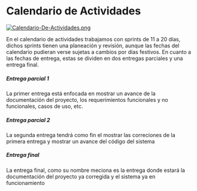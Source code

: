 # Calendario de Actividades
[![Calendario-De-Actividades.png](https://i.postimg.cc/9fpyzzNy/Calendario-De-Actividades.png)](https://postimg.cc/7C55WP4L)

En el calendario de actividades trabajamos con sprints de 11 a 20 días, dichos sprints tienen una planeación y revisión, aunque las fechas del calendario pudieran verse sujetas a cambios por días festivos.
En cuanto a las fechas de entrega, estas se dividen en dos entregas parciales y una entrega final.

##### Entrega parcial 1
La primer entrega está enfocada en mostrar un avance de la documentación del proyecto, los requerimientos funcionales y no funcionales, casos de uso, etc.

##### Entrega parcial 2
La segunda entrega tendrá como fin el mostrar las correciones de la primera entrega y mostrar un avance del código del sistema

##### Entrega final
La entrega final, como su nombre meciona es la entrega donde estará la documentación del proyecto ya corregida y el sistema ya en funcionamiento 